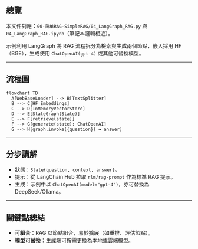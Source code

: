 ## 總覽

本文件對應：`00-简单RAG-SimpleRAG/04_LangGraph_RAG.py` 與 `04_LangGraph_RAG.ipynb`（筆記本邏輯相近）。

示例利用 LangGraph 將 RAG 流程拆分為檢索與生成兩個節點，嵌入採用 HF（BGE），生成使用 `ChatOpenAI(gpt-4)` 或其他可替換模型。

---

## 流程圖

```mermaid
flowchart TD
  A[WebBaseLoader] --> B[TextSplitter]
  B --> C[HF Embeddings]
  C --> D[InMemoryVectorStore]
  D --> E[StateGraph(State)]
  E --> F[retrieve(state)]
  F --> G[generate(state): ChatOpenAI]
  G --> H[graph.invoke({question}) → answer]
```

---

## 分步講解

- 狀態：`State{question, context, answer}`。
- 提示：從 LangChain Hub 拉取 `rlm/rag-prompt` 作為標準 RAG 提示。
- 生成：示例中以 `ChatOpenAI(model="gpt-4")`，亦可替換為 DeepSeek/Ollama。

---

## 關鍵點總結

- **可組合**：RAG 以節點組合，易於擴展（如重排、評估節點）。
- **模型可替換**：生成端可按需更換為本地或雲端模型。


